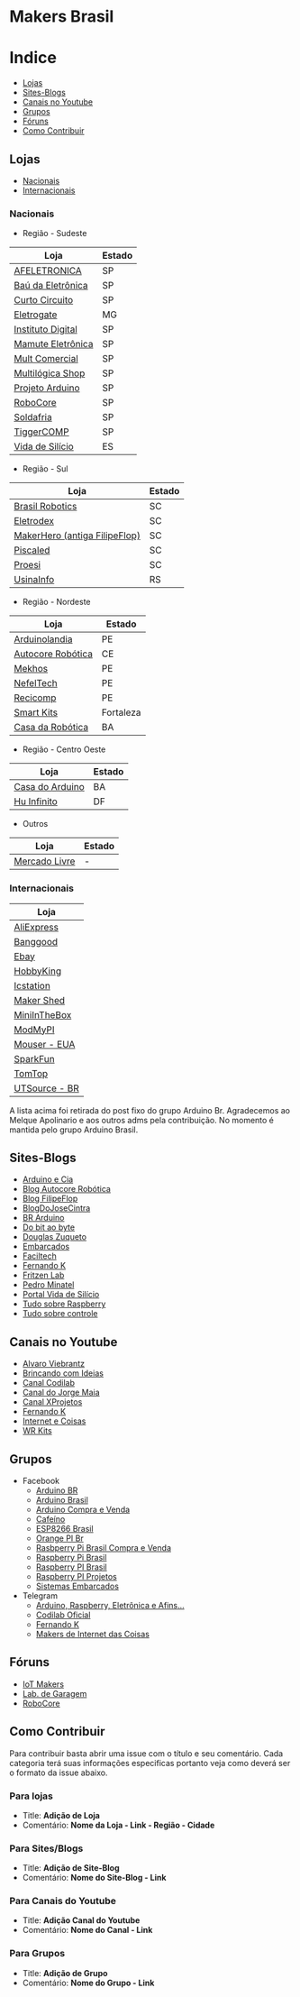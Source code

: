 # Makers Brasil

# Indice
 * [Lojas](#lojas)
 * [Sites-Blogs](#sites-blogs)
 * [Canais no Youtube](#canais-no-youtube)
 * [Grupos](#grupos)
 * [Fóruns](#fóruns)
 * [Como Contribuir](#como-contribuir)
 
## Lojas
* [Nacionais](#nacionais)
* [Internacionais](#internacionais)

### Nacionais

* Região - Sudeste

| Loja | Estado |
|---|---|
| [AFELETRONICA](https://www.afeletronica.com.br/) | SP |
| [Baú da Eletrônica](http://www.baudaeletronica.com.br/) | SP |
| [Curto Circuito](https://www.curtocircuito.com.br/) | SP |
| [Eletrogate](http://www.eletrogate.com/) | MG |
| [Instituto Digital](http://www.institutodigital.com.br/) | SP |
| [Mamute Eletrônica](http://www.mamuteeletronica.com.br/home) | SP |
| [Mult Comercial](https://www.multcomercial.com.br/) | SP |
| [Multilógica Shop](https://multilogica-shop.com/) | SP |
| [Projeto Arduino](http://www.projetoarduino.com.br/) | SP |
| [RoboCore](https://www.robocore.net/) | SP |
| [Soldafria](https://www.soldafria.com.br/) | SP |
| [TiggerCOMP](http://tiggercomp.com.br/) | SP |
| [Vida de Silício](http://www.vidadesilicio.com.br/) | ES |

* Região - Sul

| Loja | Estado |
|---|---|
| [Brasil Robotics](https://lojabrasilrobotics.blogspot.com.br/) | SC |
| [Eletrodex](http://www.eletrodex.com.br/) | SC |
| [MakerHero (antiga FilipeFlop)](https://www.makerhero.com/) | SC |
| [Piscaled](https://www.piscaled.com.br/) | SC |
| [Proesi](http://proesi.com.br/) | SC |
| [UsinaInfo](http://www.usinainfo.com.br/) | RS |


* Região - Nordeste

| Loja | Estado |
|---|---|
| [Arduinolandia](http://www.arduinolandia.com.br/) | PE |
| [Autocore Robótica](http://www.autocorerobotica.com.br/) | CE |
| [Mekhos](http://mekhos.com.br/) | PE |
| [NefelTech](https://www.nefeltech.com/) | PE |
| [Recicomp](https://www.recicomp.com.br/) | PE |
| [Smart Kits](http://www.smartkits.com.br/) | Fortaleza |
| [Casa da Robótica](https://www.casadarobotica.com/) | BA

* Região - Centro Oeste

| Loja | Estado |
|---|---|
| [Casa do Arduino](http://www.casadoarduino.com/) | BA |
| [Hu Infinito](http://www.huinfinito.com.br/) | DF |


* Outros

| Loja | Estado |
|---|---|
| [Mercado Livre](http://www.mercadolivre.com.br/) | - |


### Internacionais

| Loja |
|---|
| [AliExpress](https://pt.aliexpress.com/br_home.htm) |
| [Banggood](http://www.banggood.com/) |
| [Ebay](http://www.ebay.com/) |
| [HobbyKing](https://hobbyking.com/en_us) |
| [Icstation](http://www.icstation.com/) |
| [Maker Shed](http://www.makershed.com/) |
| [MiniInTheBox](http://www.miniinthebox.com/pt/) |
| [ModMyPI](https://modmypi.com/) |
| [Mouser - EUA](https://br.mouser.com/) |
| [SparkFun](https://www.sparkfun.com/) |
| [TomTop](http://www.tomtop.com/) |
| [UTSource - BR](https://www.utsource.net/br/) |

A lista acima foi retirada do post fixo do grupo Arduino Br. Agradecemos ao Melque Apolinario e aos outros adms pela contribuição. No momento é mantida pelo grupo Arduino Brasil.

## Sites-Blogs

* [Arduino e Cia](http://www.arduinoecia.com.br/)
* [Blog Autocore Robótica](http://autocorerobotica.blog.br/)
* [Blog FilipeFlop](http://blog.filipeflop.com/)
* [BlogDoJoseCintra](http://josecintra.com/blog/)
* [BR Arduino](http://br-arduino.org/)
* [Do bit ao byte](http://dobitaobyte.com.br/)
* [Douglas Zuqueto](https://douglaszuqueto.com)
* [Embarcados](https://www.embarcados.com.br/)
* [Faciltech](http://www.faciltech.info)
* [Fernando K](https://www.fernandok.com/)
* [Fritzen Lab](http://fritzenlab.com.br/)
* [Pedro Minatel](http://pedrominatel.com.br/pt/)
* [Portal Vida de Silício](https://portal.vidadesilicio.com.br/)
* [Tudo sobre Raspberry](http://tudosobreraspberry.info/)
* [Tudo sobre controle](https://tudosobcontrole.net/)

## Canais no Youtube

* [Alvaro Viebrantz](https://www.youtube.com/user/alvarofellipe/)
* [Brincando com Ideias](https://www.youtube.com/channel/UCcGk83PAQ5aGR7IVlD_cBaw)
* [Canal Codilab](https://www.youtube.com/channel/UCfdsu79gWAoee5cAbR5Rchw)
* [Canal do Jorge Maia](https://www.youtube.com/user/jorgeSMaia)
* [Canal XProjetos](https://www.youtube.com/user/xprojetos)
* [Fernando K](https://www.youtube.com/channel/UCIRfWLRDsdVOjJfpy6Ne04Q)
* [Internet e Coisas](https://www.youtube.com/channel/UCV7W0JDXFLeaVU9ER-S4w6g)
* [WR Kits](https://www.youtube.com/@canalwrkits)


## Grupos

* Facebook
  * [Arduino BR](https://www.facebook.com/groups/microcontroladorarduinobr)
  * [Arduino Brasil](https://www.facebook.com/groups/arduino.br/)
  * [Arduino Compra e Venda](https://www.facebook.com/groups/arduinovendas/)
  * [Cafeíno](https://www.facebook.com/groups/438462179629690/)
  * [ESP8266 Brasil](https://www.facebook.com/groups/559527864188940)
  * [Orange PI Br](https://www.facebook.com/groups/454053471471708)
  * [Rasbperry Pi Brasil Compra e Venda](https://www.facebook.com/groups/766241926830726/)
  * [Raspberry Pi Brasil](https://www.facebook.com/groups/231121887079558/)
  * [Raspberry PI Brasil](https://www.facebook.com/groups/raspberrypibra/)
  * [Raspberry PI Projetos](https://www.facebook.com/groups/raspberrypiprojetos/)
  * [Sistemas Embarcados](https://www.facebook.com/groups/sistemasembarcados)
* Telegram
  * [Arduino, Raspberry, Eletrônica e Afins...](https://telegram.me/arduinobr)
  * [Codilab Oficial](https://t.me/joinchat/EVvVMVCiA8I3YjAx)
  * [Fernando K](https://t.me/fernandok_oficial)
  * [Makers de Internet das Coisas](https://telegram.me/joinchat/A2gMUQLKZ1MnyZOhpX2-yA)

## Fóruns

* [IoT Makers](http://forum.iotmakers.com.br/)
* [Lab. de Garagem](http://labdegaragem.com/forum)
* [RoboCore](https://www.robocore.net/modules.php?name=Forums)

## Como Contribuir

Para contribuir basta abrir uma issue com o título e seu comentário. Cada categoria terá suas informações especificas portanto veja como deverá ser o formato da issue abaixo.

### Para lojas
* Title: **Adição de Loja**
* Comentário: **Nome da Loja - Link - Região - Cidade**

### Para Sites/Blogs
* Title: **Adição de Site-Blog**
* Comentário: **Nome do Site-Blog - Link**

### Para Canais do Youtube
* Title: **Adição Canal do Youtube**
* Comentário: **Nome do Canal - Link**

### Para Grupos
* Title: **Adição de Grupo**
* Comentário: **Nome do Grupo - Link**
